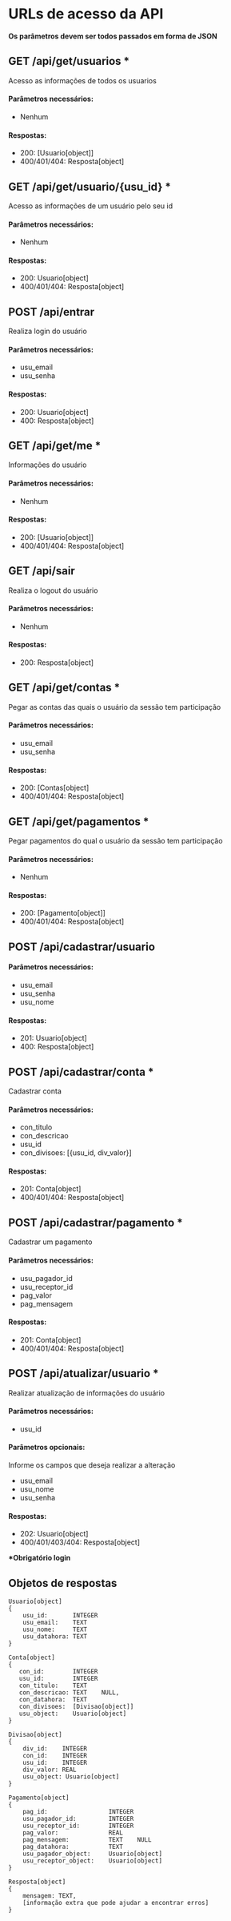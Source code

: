# URLs de acesso da API
__Os parâmetros devem ser todos passados em forma de JSON__
## GET /api/get/usuarios *
Acesso as informações de todos os usuarios
#### Parâmetros necessários: 
- Nenhum
#### Respostas:
- 200: [Usuario[object]]
- 400/401/404: Resposta[object]

## GET /api/get/usuario/{usu_id} *
Acesso as informações de um usuário pelo seu id
#### Parâmetros necessários: 
- Nenhum
#### Respostas:
- 200: Usuario[object]
- 400/401/404: Resposta[object]

## POST /api/entrar
Realiza login do usuário
#### Parâmetros necessários: 
- usu_email
- usu_senha
#### Respostas:
- 200: Usuario[object]
- 400: Resposta[object]

## GET /api/get/me *
Informações do usuário
#### Parâmetros necessários: 
- Nenhum
#### Respostas:
- 200: [Usuario[object]]
- 400/401/404: Resposta[object]

## GET /api/sair
Realiza o logout do usuário
#### Parâmetros necessários: 
- Nenhum
#### Respostas:
- 200: Resposta[object]

## GET /api/get/contas *
Pegar as contas das quais o usuário da sessão tem participação
#### Parâmetros necessários:
- usu_email
- usu_senha
#### Respostas:
- 200: [Contas[object]
- 400/401/404: Resposta[object]

## GET /api/get/pagamentos *
Pegar pagamentos do qual o usuário da sessão tem participação
#### Parâmetros necessários:
- Nenhum
#### Respostas:
- 200: [Pagamento[object]]
- 400/401/404:  Resposta[object]

## POST /api/cadastrar/usuario
#### Parâmetros necessários:
- usu_email
- usu_senha
- usu_nome
#### Respostas:
- 201: Usuario[object]
- 400: Resposta[object]

## POST /api/cadastrar/conta *
Cadastrar conta
#### Parâmetros necessários:
- con_titulo
- con_descricao
- usu_id
- con_divisoes: [{usu_id, div_valor}]
#### Respostas:
- 201: Conta[object]
- 400/401/404: Resposta[object]

## POST /api/cadastrar/pagamento *
Cadastrar um pagamento
#### Parâmetros necessários:
- usu_pagador_id
- usu_receptor_id
- pag_valor
- pag_mensagem
#### Respostas:
- 201: Conta[object]
- 400/401/404: Resposta[object]

## POST /api/atualizar/usuario *
Realizar atualização de informações do usuário
#### Parâmetros necessários:
- usu_id
#### Parâmetros opcionais:
Informe os campos que deseja realizar a alteração
- usu_email
- usu_nome
- usu_senha
#### Respostas:
- 202: Usuario[object]
- 400/401/403/404: Resposta[object]



__\*Obrigatório login__            
## Objetos de respostas
    Usuario[object]
    {
        usu_id:       INTEGER
        usu_email:    TEXT
        usu_nome:     TEXT
        usu_datahora: TEXT
    }
    
    Conta[object]
    {
       con_id:        INTEGER
	   usu_id: 		  INTEGER
       con_titulo:    TEXT
       con_descricao: TEXT    NULL,
       con_datahora:  TEXT
       con_divisoes:  [Divisao[object]]
	   usu_object:    Usuario[object]
    }

    Divisao[object]
    {
        div_id:    INTEGER
        con_id:    INTEGER
        usu_id:    INTEGER
        div_valor: REAL
		usu_object: Usuario[object]
    }

    Pagamento[object]
    {
        pag_id:                 INTEGER
		usu_pagador_id:         INTEGER
        usu_receptor_id:        INTEGER
        pag_valor:              REAL
        pag_mensagem:           TEXT    NULL
        pag_datahora:           TEXT
		usu_pagador_object:     Usuario[object]
        usu_receptor_object:    Usuario[object]
    }

    Resposta[object]
    {
        mensagem: TEXT,
        [informação extra que pode ajudar a encontrar erros]
    }

